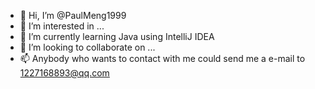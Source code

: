 - 👋 Hi, I’m @PaulMeng1999
- 👀 I’m interested in ...
- 🌱 I’m currently learning Java using IntelliJ IDEA
- 💞️ I’m looking to collaborate on ...
- 📫 Anybody who wants to contact with me could send me a e-mail to 1227168893@qq.com

<!---
PaulMeng1999/PaulMeng1999 is a ✨ special ✨ repository because its `README.md` (this file) appears on your GitHub profile.
You can click the Preview link to take a look at your changes.
--->
